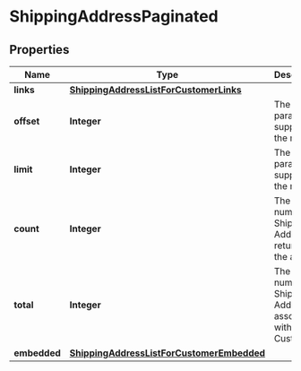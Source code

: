 
# ShippingAddressPaginated

## Properties
Name | Type | Description | Notes
------------ | ------------- | ------------- | -------------
**links** | [**ShippingAddressListForCustomerLinks**](ShippingAddressListForCustomerLinks.md) |  |  [optional]
**offset** | **Integer** | The offset parameter supplied in the request. |  [optional]
**limit** | **Integer** | The limit parameter supplied in the request. |  [optional]
**count** | **Integer** | The number of Shipping Addresses returned in the array. |  [optional]
**total** | **Integer** | The total number of Shipping Addresses associated with the Customer. |  [optional]
**embedded** | [**ShippingAddressListForCustomerEmbedded**](ShippingAddressListForCustomerEmbedded.md) |  |  [optional]



